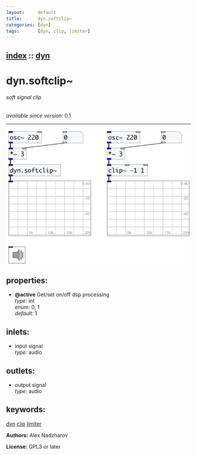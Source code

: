 ```yaml
---
layout:     default
title:      dyn.softclip~
categories: [dyn]
tags:       [dyn, clip, limiter]
---
```

[index](index.html) :: [dyn](category_dyn.html)
---

# dyn.softclip~

###### soft signal clip

*available since version:* 0.1

---




[![example](../examples/img/dyn.softclip~.jpg)](../examples/pd/dyn.softclip~.pd)







## properties:

* **@active** 
Get/set on/off dsp processing<br>
_type:_ int<br>
_enum:_ 0, 1<br>
_default:_ 1<br>



## inlets:

* input signal<br>
_type:_ audio



## outlets:

* output signal<br>
_type:_ audio



## keywords:

[dyn](keywords/dyn.html)
[clip](keywords/clip.html)
[limiter](keywords/limiter.html)






**Authors:** Alex Nadzharov




**License:** GPL3 or later





